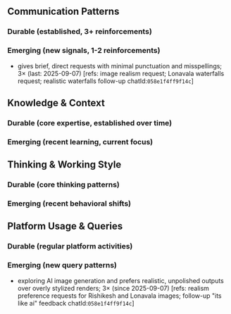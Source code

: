## Communication Patterns
### Durable (established, 3+ reinforcements)

### Emerging (new signals, 1-2 reinforcements)
- gives brief, direct requests with minimal punctuation and misspellings; 3× (last: 2025-09-07) [refs: image realism request; Lonavala waterfalls request; realistic waterfalls follow-up chatId:`058e1f4ff9f14c`]

## Knowledge & Context
### Durable (core expertise, established over time)

### Emerging (recent learning, current focus)

## Thinking & Working Style
### Durable (core thinking patterns)

### Emerging (recent behavioral shifts)

## Platform Usage & Queries
### Durable (regular platform activities)

### Emerging (new query patterns)
- exploring AI image generation and prefers realistic, unpolished outputs over overly stylized renders; 3× (since 2025-09-07) [refs: realism preference requests for Rishikesh and Lonavala images; follow-up "its like ai" feedback chatId:`058e1f4ff9f14c`]